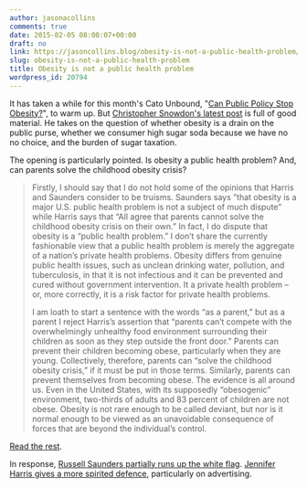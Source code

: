 ```yaml
---
author: jasonacollins
comments: true
date: 2015-02-05 08:00:07+00:00
draft: no
link: https://jasoncollins.blog/obesity-is-not-a-public-health-problem/
slug: obesity-is-not-a-public-health-problem
title: Obesity is not a public health problem
wordpress_id: 20794
---
```


It has taken a while for this month's Cato Unbound, "[Can Public Policy Stop Obesity?](http://www.cato-unbound.org/issues/january-2015/can-public-policy-stop-obesity)", to warm up. But [Christopher Snowdon's latest post](http://www.cato-unbound.org/2015/01/27/christopher-snowdon/slippery-slope-food-regulations) is full of good material. He takes on the question of whether obesity is a drain on the public purse, whether we consumer high sugar soda because we have no no choice, and the burden of sugar taxation.

The opening is particularly pointed. Is obesity a public health problem? And, can parents solve the childhood obesity crisis?


<blockquote>Firstly, I should say that I do not hold some of the opinions that Harris and Saunders consider to be truisms. Saunders says ”that obesity is a major U.S. public health problem is not a subject of much dispute” while Harris says that “All agree that parents cannot solve the childhood obesity crisis on their own.” In fact, I do dispute that obesity is a “public health problem.” I don’t share the currently fashionable view that a public health problem is merely the aggregate of a nation’s private health problems. Obesity differs from genuine public health issues, such as unclean drinking water, pollution, and tuberculosis, in that it is not infectious and it can be prevented and cured without government intervention. It a private health problem – or, more correctly, it is a risk factor for private health problems.

I am loath to start a sentence with the words “as a parent,” but as a parent I reject Harris’s assertion that “parents can’t compete with the overwhelmingly unhealthy food environment surrounding their children as soon as they step outside the front door.” Parents can prevent their children becoming obese, particularly when they are young. Collectively, therefore, parents can “solve the childhood obesity crisis,” if it must be put in those terms. Similarly, parents can prevent themselves from becoming obese. The evidence is all around us. Even in the United States, with its supposedly “obesogenic” environment, two-thirds of adults and 83 percent of children are not obese. Obesity is not rare enough to be called deviant, but nor is it normal enough to be viewed as an unavoidable consequence of forces that are beyond the individual’s control.</blockquote>


[Read the rest](http://www.cato-unbound.org/2015/01/27/christopher-snowdon/slippery-slope-food-regulations).

In response, [Russell Saunders partially runs up the white flag](http://www.cato-unbound.org/2015/02/02/russell-saunders/some-replies-public-health-obesity). [Jennifer Harris gives a more spirited defence](http://www.cato-unbound.org/2015/02/03/jennifer-harris/welcome-obesogenic-environment), particularly on advertising.
